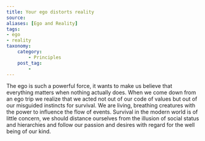 ```yaml
---
title: Your ego distorts reality
source:
aliases: [Ego and Reality]
tags: 
- ego
- reality
taxonomy:
    category:
        - Principles
    post_tag:
        -
---
```


The ego is such a powerful force, it wants to make us believe that everything matters when nothing actually does. When we come down from an ego trip we realize that we acted not out of our code of values but out of our misguided instincts for survival. We are living, breathing creatures with the power to influence the flow of events. Survival in the modern world is of little concern, we should distance ourselves from the illusion of social status and hierarchies and follow our passion and desires with regard for the well being of our kind.